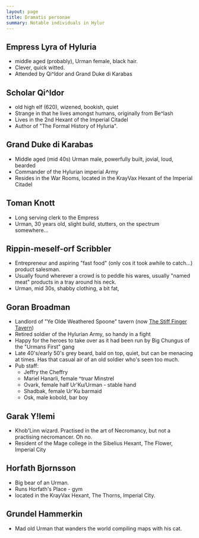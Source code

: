 ```yaml
---
layout: page
title: Dramatis personae
summary: Notable individuals in Hylur
---
```


## Empress Lyra of Hyluria

- middle aged (probably), Urman female, black hair.
- Clever, quick witted.
- Attended by Qi^ldor and Grand Duke di Karabas

## Scholar Qi^ldor

- old high elf (620), wizened, bookish, quiet
- Strange in that he lives amongst humans, originally from Be^lash
- Lives in the 2nd Hexant of the Imperial Citadel
- Author of "The Formal History of Hyluria".

## Grand Duke di Karabas

- Middle aged (mid 40s) Urman male, powerfully built, jovial, loud, bearded
- Commander of the Hylurian imperial Army
- Resides in the War Rooms, located in the KrayVax Hexant of the Imperial
  Citadel

## Toman Knott

- Long serving clerk to the Empress
- Urman, 30 years old, slight build, stutters, on the spectrum somewhere...

## Rippin-meself-orf Scribbler

- Entrepreneur and aspiring "fast food" (only cos it took awhile to catch...)
  product salesman.
- Usually found wherever a crowd is to peddle his wares, usually "named meat"
  products in a tray around his neck.
- Urman, mid 30s, shabby clothing, a bit fat,

## Goran Broadman

- Landlord of "Ye Olde Weathered Spoone" tavern (now
  [The Stiff Finger Tavern](/misc/pubs))
- Retired soldier of the Hylurian Army, so handy in a fight
- Happy for the heroes to take over as it had been run by Big Chungus of the
  "Urmans First" gang
- Late 40's/early 50's grey beard, bald on top, quiet, but can be menacing at
  times. Has that casual air of an old soldier who's seen too much.
- Pub staff:
  - Jeffry the Cheffry
  - Mariel Hanarli, female ^truar Minstrel
  - Ovark, female half Ur'Ku/Urman - stable hand
  - Shadbak, female Ur'Ku barmaid
  - Osk, male kobold, bar boy

## Garak Y!lemi

- Khob'Linn wizard. Practised in the art of Necromancy, but not a practising
  necromancer. Oh no.
- Resident of the Mage college in the Sibelius Hexant, The Flower, Imperial City

## Horfath Bjornsson

- Big bear of an Urman.
- Runs Horfath's Place - gym
- located in the KrayVax Hexant, The Thorns, Imperial City.

## Grundel Hammerkin

- Mad old Urman that wanders the world compiling maps with his cat.
